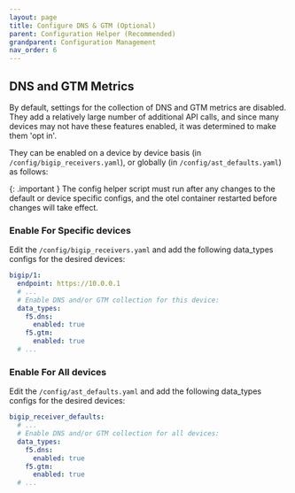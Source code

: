 ```yaml
---
layout: page
title: Configure DNS & GTM (Optional)
parent: Configuration Helper (Recommended)
grandparent: Configuration Management
nav_order: 6
---
```


## DNS and GTM Metrics

By default, settings for the  collection of DNS and GTM metrics are disabled. They add a relatively large number of
additional API calls, and since many devices may not have these features enabled, it was determined to
make them 'opt in'.


They can be enabled on a device by device basis (in `/config/bigip_receivers.yaml`),
or globally (in `/config/ast_defaults.yaml`) as follows:

{: .important }
The config helper script must run after any changes to the default or device specific configs,
and the otel container restarted before changes will take effect.

### Enable For Specific devices
Edit the `/config/bigip_receivers.yaml` and add the following data_types configs for the desired devices:

```yaml
bigip/1:
  endpoint: https://10.0.0.1
  # ...
  # Enable DNS and/or GTM collection for this device:
  data_types:
    f5.dns:
      enabled: true
    f5.gtm:
      enabled: true
  # ...
```

### Enable For All devices
Edit the `/config/ast_defaults.yaml` and add the following data_types configs for the desired devices:

```yaml
bigip_receiver_defaults:
  # ...
  # Enable DNS and/or GTM collection for all devices:
  data_types:
    f5.dns:
      enabled: true
    f5.gtm:
      enabled: true
  # ...
```